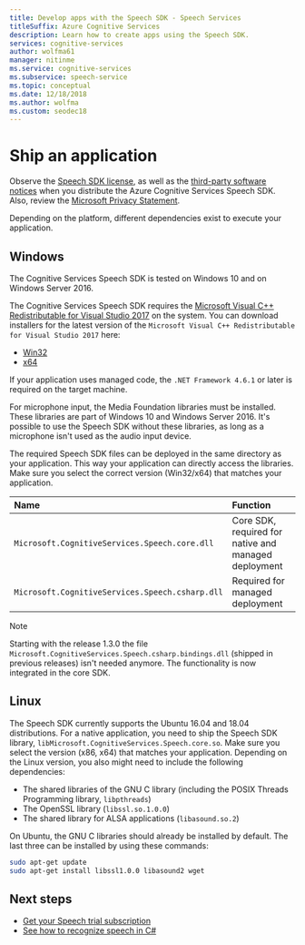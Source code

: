 ```yaml
---
title: Develop apps with the Speech SDK - Speech Services
titleSuffix: Azure Cognitive Services
description: Learn how to create apps using the Speech SDK.
services: cognitive-services
author: wolfma61
manager: nitinme
ms.service: cognitive-services
ms.subservice: speech-service
ms.topic: conceptual
ms.date: 12/18/2018
ms.author: wolfma
ms.custom: seodec18
---
```


# Ship an application

Observe the [Speech SDK license](https://aka.ms/csspeech/license201809), as well as the [third-party software notices](https://csspeechstorage.blob.core.windows.net/drop/1.0.0/ThirdPartyNotices.html) when you distribute the Azure Cognitive Services Speech SDK. Also, review the [Microsoft Privacy Statement](https://aka.ms/csspeech/privacy).

Depending on the platform, different dependencies exist to execute your application.

## Windows

The Cognitive Services Speech SDK is tested on Windows 10 and on Windows Server 2016.

The Cognitive Services Speech SDK requires the [Microsoft Visual C++ Redistributable for Visual Studio 2017](https://support.microsoft.com/help/2977003/the-latest-supported-visual-c-downloads) on the system. You can download installers for the latest version of the `Microsoft Visual C++ Redistributable for Visual Studio 2017` here:

- [Win32](https://aka.ms/vs/15/release/vc_redist.x86.exe)
- [x64](https://aka.ms/vs/15/release/vc_redist.x64.exe)

If your application uses managed code, the `.NET Framework 4.6.1` or later is required on the target machine.

For microphone input, the Media Foundation libraries must be installed. These libraries are part of Windows 10 and Windows Server 2016. It's possible to use the Speech SDK without these libraries, as long as a microphone isn't used as the audio input device.

The required Speech SDK files can be deployed in the same directory as your application. This way your application can directly access the libraries. Make sure you select the correct version (Win32/x64) that matches your application.

| Name | Function
|:-----|:----|
| `Microsoft.CognitiveServices.Speech.core.dll` | Core SDK, required for native and managed deployment
| `Microsoft.CognitiveServices.Speech.csharp.dll` | Required for managed deployment

>[!NOTE]
> Starting with the release 1.3.0 the file `Microsoft.CognitiveServices.Speech.csharp.bindings.dll` (shipped in previous releases) isn't needed anymore. The functionality is now integrated in the core SDK.

## Linux

The Speech SDK currently supports the Ubuntu 16.04 and 18.04 distributions.
For a native application, you need to ship the Speech SDK library, `libMicrosoft.CognitiveServices.Speech.core.so`.
Make sure you select the version (x86, x64) that matches your application. Depending on the Linux version, you also might need to include the following dependencies:

* The shared libraries of the GNU C library (including the POSIX Threads Programming library, `libpthreads`)
* The OpenSSL library (`libssl.so.1.0.0`)
* The shared library for ALSA applications (`libasound.so.2`)

On Ubuntu, the GNU C libraries should already be installed by default. The last three can be installed by using these commands:

```sh
sudo apt-get update
sudo apt-get install libssl1.0.0 libasound2 wget
```

## Next steps

* [Get your Speech trial subscription](https://azure.microsoft.com/try/cognitive-services/)
* [See how to recognize speech in C#](quickstart-csharp-dotnet-windows.md)
